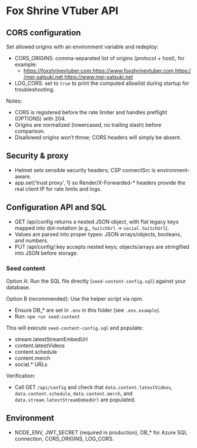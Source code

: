 # Fox Shrine VTuber API

## CORS configuration

Set allowed origins with an environment variable and redeploy:

- CORS_ORIGINS: comma-separated list of origins (protocol + host), for example:
  - https://foxshrinevtuber.com,https://www.foxshrinevtuber.com,https://mei-satsuki.net,https://www.mei-satsuki.net
- LOG_CORS: set to `true` to print the computed allowlist during startup for troubleshooting.

Notes:
- CORS is registered before the rate limiter and handles preflight (OPTIONS) with 204.
- Origins are normalized (lowercased, no trailing slash) before comparison.
- Disallowed origins won’t throw; CORS headers will simply be absent.

## Security & proxy
- Helmet sets sensible security headers; CSP connectSrc is environment-aware.
- app.set('trust proxy', 1) so Render/X-Forwarded-* headers provide the real client IP for rate limits and logs.

## Configuration API and SQL
- GET /api/config returns a nested JSON object, with flat legacy keys mapped into dot-notation (e.g., `twitchUrl` → `social.twitchUrl`).
- Values are parsed into proper types: JSON arrays/objects, booleans, and numbers.
- PUT /api/config/:key accepts nested keys; objects/arrays are stringified into JSON before storage.

### Seed content
Option A: Run the SQL file directly (`seed-content-config.sql`) against your database.

Option B (recommended): Use the helper script via npm.

- Ensure DB_* are set in `.env` in this folder (see `.env.example`).
- Run: `npm run seed:content`

This will execute `seed-content-config.sql` and populate:
- stream.latestStreamEmbedUrl
- content.latestVideos
- content.schedule
- content.merch
- social.* URLs

Verification:
- Call GET `/api/config` and check that `data.content.latestVideos`, `data.content.schedule`, `data.content.merch`, and `data.stream.latestStreamEmbedUrl` are populated.

## Environment
- NODE_ENV, JWT_SECRET (required in production), DB_* for Azure SQL connection, CORS_ORIGINS, LOG_CORS.
